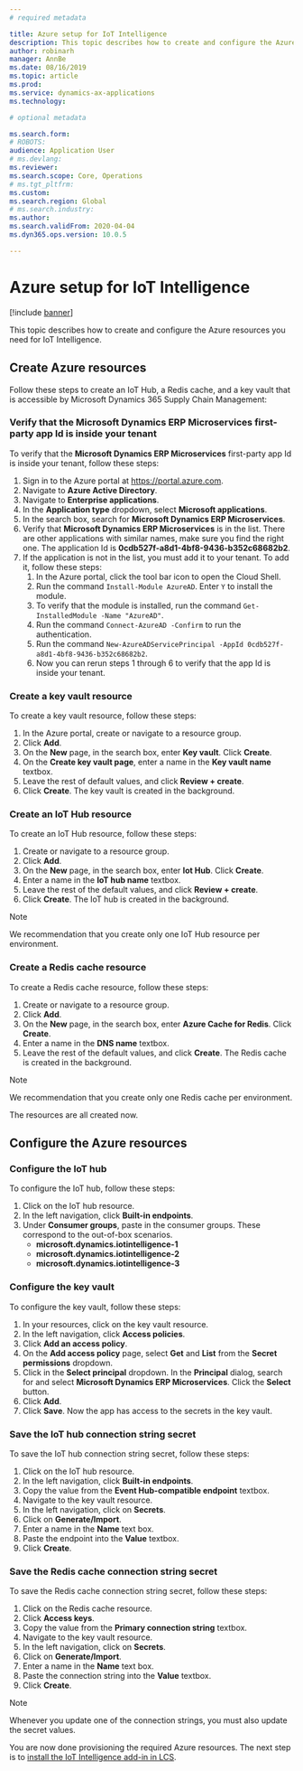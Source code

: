 ```yaml
---
# required metadata

title: Azure setup for IoT Intelligence
description: This topic describes how to create and configure the Azure resources you need for IoT Intelligence.
author: robinarh
manager: AnnBe
ms.date: 08/16/2019
ms.topic: article
ms.prod: 
ms.service: dynamics-ax-applications
ms.technology: 

# optional metadata

ms.search.form: 
# ROBOTS: 
audience: Application User
# ms.devlang: 
ms.reviewer: 
ms.search.scope: Core, Operations
# ms.tgt_pltfrm: 
ms.custom: 
ms.search.region: Global
# ms.search.industry: 
ms.author: 
ms.search.validFrom: 2020-04-04
ms.dyn365.ops.version: 10.0.5

---
```


# Azure setup for IoT Intelligence

[!include [banner](../../includes/banner.md)]

This topic describes how to create and configure the Azure resources you need for IoT Intelligence.

## Create Azure resources

Follow these steps to create an IoT Hub, a Redis cache, and a key vault that is accessible by Microsoft Dynamics 365 Supply Chain Management:

### Verify that the **Microsoft Dynamics ERP Microservices** first-party app Id is inside your tenant

To verify that the **Microsoft Dynamics ERP Microservices** first-party app Id is inside your tenant, follow these steps:

1. Sign in to the Azure portal at https://portal.azure.com.
2. Navigate to **Azure Active Directory**.
3. Navigate to **Enterprise applications**.
4. In the **Application type** dropdown, select **Microsoft applications**.
5. In the search box, search for **Microsoft Dynamics ERP Microservices**.
6. Verify that **Microsoft Dynamics ERP Microservices** is in the list. There are other applications with similar names, make sure you find the right one. The application Id is **0cdb527f-a8d1-4bf8-9436-b352c68682b2**.
7. If the application is not in the list, you must add it to your tenant. To add it, follow these steps:
    1. In the Azure portal, click the tool bar icon to open the Cloud Shell.
    2. Run the command `Install-Module AzureAD`. Enter `Y` to install the module.
    3. To verify that the module is installed, run the command `Get-InstalledModule -Name "AzureAD"`.
    4. Run the command `Connect-AzureAD -Confirm` to run the authentication.
    5. Run the command `New-AzureADServicePrincipal -AppId 0cdb527f-a8d1-4bf8-9436-b352c68682b2`.
    6. Now you can rerun steps 1 through 6 to verify that the app Id is inside your tenant.

### Create a key vault resource

To create a key vault resource, follow these steps:

1. In the Azure portal, create or navigate to a resource group.
2. Click **Add**.
3. On the **New** page, in the search box, enter **Key vault**. Click **Create**.
4. On the **Create key vault page**, enter a name in the **Key vault name** textbox.
5. Leave the rest of default values, and click **Review + create**.
6. Click **Create**. The key vault is created in the background.

### Create an IoT Hub resource

To create an IoT Hub resource, follow these steps:

1. Create or navigate to a resource group.
2. Click **Add**.
3. On the **New** page, in the search box, enter **Iot Hub**. Click **Create**.
4. Enter a name in the **IoT hub name** textbox.
5. Leave the rest of the default values, and click **Review + create**.
6. Click **Create**. The IoT hub is created in the background.

> [!NOTE]
> We recommendation that you create only one IoT Hub resource per environment.

### Create a Redis cache resource

To create a Redis cache resource, follow these steps:

1. Create or navigate to a resource group.
2. Click **Add**.
3. On the **New** page, in the search box, enter **Azure Cache for Redis**. Click **Create**.
4. Enter a name in the **DNS name** textbox.
5. Leave the rest of the default values, and click **Create**. The Redis cache is created in the background.

> [!NOTE]
> We recommendation that you create only one Redis cache per environment.

The resources are all created now.

## Configure the Azure resources

### Configure the IoT hub

To configure the IoT hub, follow these steps:

1. Click on the IoT hub resource.
2. In the left navigation, click **Built-in endpoints**.
3. Under **Consumer groups**, paste in the consumer groups. These correspond to the out-of-box scenarios.
    + **microsoft.dynamics.iotintelligence-1**
    + **microsoft.dynamics.iotintelligence-2**
    + **microsoft.dynamics.iotintelligence-3**

### Configure the key vault

To configure the key vault, follow these steps:

1. In your resources, click on the key vault resource.
2. In the left navigation, click **Access policies**.
3. Click **Add an access policy**.
4. On the **Add access policy** page, select **Get** and **List** from the **Secret permissions** dropdown.
5. Click in the **Select principal** dropdown. In the **Principal** dialog, search for and select **Microsoft Dynamics ERP Microservices**. Click the **Select** button.
6. Click **Add**.
7. Click **Save**. Now the app has access to the secrets in the key vault.

### Save the IoT hub connection string secret

To save the IoT hub connection string secret, follow these steps:

1. Click on the IoT hub resource.
2. In the left navigation, click **Built-in endpoints**.
3. Copy the value from the **Event Hub-compatible endpoint** textbox.
4. Navigate to the key vault resource.
5. In the left navigation, click on **Secrets**.
6. Click on **Generate/Import**.
7. Enter a name in the **Name** text box.
8. Paste the endpoint into the **Value** textbox.
9. Click **Create**.

### Save the Redis cache connection string secret

To save the Redis cache connection string secret, follow these steps:

1. Click on the Redis cache resource.
2. Click **Access keys**.
3. Copy the value from the **Primary connection string** textbox.
4. Navigate to the key vault resource.
5. In the left navigation, click on **Secrets**.
6. Click on **Generate/Import**.
7. Enter a name in the **Name** text box.
8. Paste the connection string into the **Value** textbox.
9. Click **Create**.

> [!NOTE]
> Whenever you update one of the connection strings, you must also update the secret values.

You are now done provisioning the required Azure resources. The next step is to [install the IoT Intelligence add-in in LCS](iot-lcs-setup.md).
